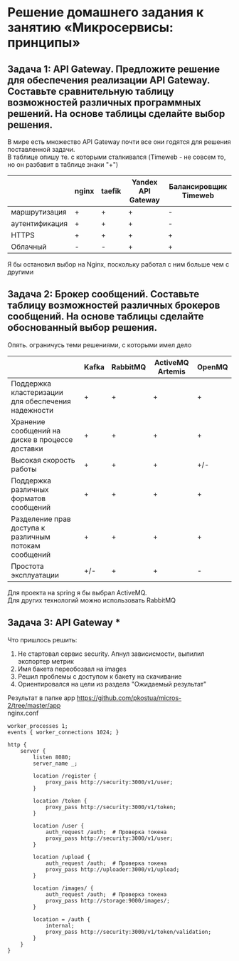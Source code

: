 # Решение домашнего задания к занятию «Микросервисы: принципы»
## Задача 1: API Gateway. Предложите решение для обеспечения реализации API Gateway. Составьте сравнительную таблицу возможностей различных программных решений. На основе таблицы сделайте выбор решения.

В мире есть множество API Gateway почти все они годятся для решения поставленной задачи.  
В таблице опишу те. с которыми сталкивался (Timeweb - не совсем то, но он разбавит в таблице знаки "+")  

|                | nginx | taefik | Yandex API Gateway | Балансировщик Timeweb |
|----------------|-------|--------|--------------------|-----------------------|
| маршрутизация  | +     | +      | +                  | -                     |
| аутентификация | +     | +      | +                  | -                     |
| HTTPS          | +     | +      | +                  | +                     |
| Облачный       | -     | -      | +                  | +                     |

Я бы остановил выбор на Nginx, поскольку работал с ним больше чем с другими

## Задача 2: Брокер сообщений. Составьте таблицу возможностей различных брокеров сообщений. На основе таблицы сделайте обоснованный выбор решения.

Опять. ограничусь теми решениями, с которыми имел дело

|                                                       | Kafka | RabbitMQ | ActiveMQ Artemis | OpenMQ |
|-------------------------------------------------------|-------|----------|------------------|--------|
| Поддержка кластеризации для обеспечения надежности    | +     | +        | +                | +      |
| Хранение сообщений на диске в процессе доставки       | +     | +        | +                | +      |
| Высокая скорость работы                               | +     | +        | +                | +/-    |
| Поддержка различных форматов сообщений                | +     | +        | +                | +      |
| Разделение прав доступа к различным потокам сообщений | +     | +        | +                | +      |
| Простота эксплуатации                                 | +/-   | +        | +                | -      |

Для проекта на spring я бы выбрал ActiveMQ.    
Для других технологий можно использовать RabbitMQ    

## Задача 3: API Gateway *
Что пришлось решить:  
1. Не стартовал сервиc security. Апнул зависисмости, выпилил экспортер метрик
2. Имя бакета переобозвал на images
3. Решил проблемы с доступом к бакету на скачивание
4. Ориентировался на цели из раздела "Ожидаемый результат"

Результат в папке app  https://github.com/pkostua/micros-2/tree/master/app  
nginx.conf  
```
worker_processes 1;
events { worker_connections 1024; }

http {
    server {
        listen 8080;
        server_name _;

        location /register {
            proxy_pass http://security:3000/v1/user;
        }

        location /token {
            proxy_pass http://security:3000/v1/token;
        }

        location /user {
            auth_request /auth;  # Проверка токена
            proxy_pass http://security:3000/v1/user;
        }

        location /upload {
            auth_request /auth;  # Проверка токена
            proxy_pass http://uploader:3000/v1/upload;
        }

        location /images/ {
            auth_request /auth;  # Проверка токена
            proxy_pass http://storage:9000/images/;
        }

        location = /auth {
            internal;
            proxy_pass http://security:3000/v1/token/validation;
        }
    }
}
```
